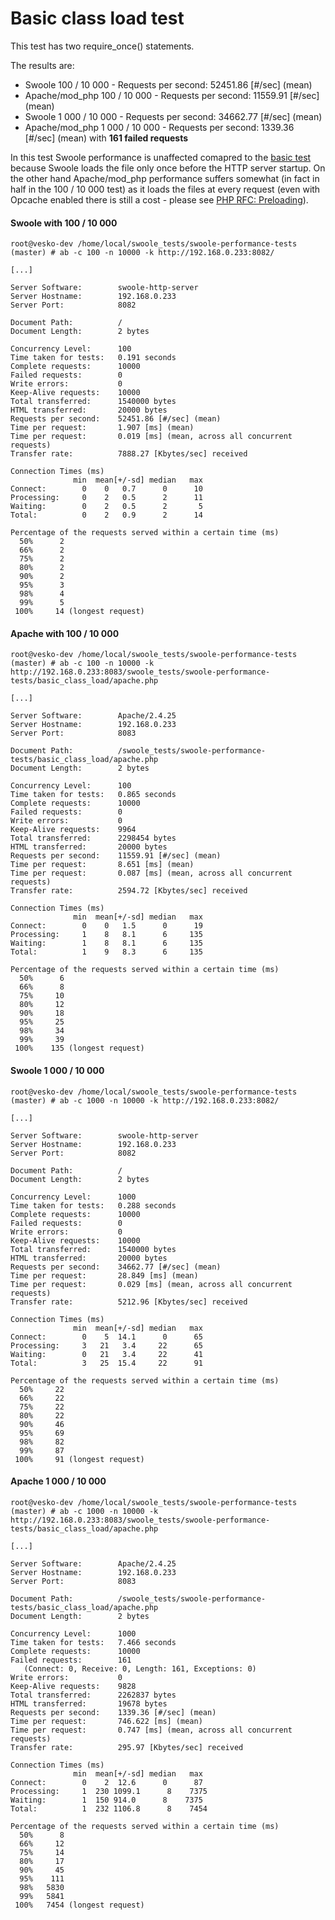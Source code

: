 # Basic class load test

This test has two require_once() statements. 

The results are:
- Swoole 100 / 10 000 - Requests per second: 52451.86 [#/sec] (mean)
- Apache/mod_php 100 / 10 000 - Requests per second: 11559.91 [#/sec] (mean)
- Swoole 1 000 / 10 000 - Requests per second: 34662.77 [#/sec] (mean)
- Apache/mod_php 1 000 / 10 000 - Requests per second: 1339.36 [#/sec] (mean) with **161 failed requests**

In this test Swoole performance is unaffected comapred to the [basic test](../basic/) because Swoole loads the file only once before the HTTP server startup.
On the other hand Apache/mod_php performance suffers somewhat (in fact in half in the 100 / 10 000 test) as it loads the files at every request (even with Opcache enabled there is still a cost - please see [PHP RFC: Preloading](https://wiki.php.net/rfc/preload)).

#### Swoole with 100 / 10 000
```
root@vesko-dev /home/local/swoole_tests/swoole-performance-tests (master) # ab -c 100 -n 10000 -k http://192.168.0.233:8082/

[...]

Server Software:        swoole-http-server
Server Hostname:        192.168.0.233
Server Port:            8082

Document Path:          /
Document Length:        2 bytes

Concurrency Level:      100
Time taken for tests:   0.191 seconds
Complete requests:      10000
Failed requests:        0
Write errors:           0
Keep-Alive requests:    10000
Total transferred:      1540000 bytes
HTML transferred:       20000 bytes
Requests per second:    52451.86 [#/sec] (mean)
Time per request:       1.907 [ms] (mean)
Time per request:       0.019 [ms] (mean, across all concurrent requests)
Transfer rate:          7888.27 [Kbytes/sec] received

Connection Times (ms)
              min  mean[+/-sd] median   max
Connect:        0    0   0.7      0      10
Processing:     0    2   0.5      2      11
Waiting:        0    2   0.5      2       5
Total:          0    2   0.9      2      14

Percentage of the requests served within a certain time (ms)
  50%      2
  66%      2
  75%      2
  80%      2
  90%      2
  95%      3
  98%      4
  99%      5
 100%     14 (longest request)
```

#### Apache with 100 / 10 000
```
root@vesko-dev /home/local/swoole_tests/swoole-performance-tests (master) # ab -c 100 -n 10000 -k http://192.168.0.233:8083/swoole_tests/swoole-performance-tests/basic_class_load/apache.php

[...]

Server Software:        Apache/2.4.25
Server Hostname:        192.168.0.233
Server Port:            8083

Document Path:          /swoole_tests/swoole-performance-tests/basic_class_load/apache.php
Document Length:        2 bytes

Concurrency Level:      100
Time taken for tests:   0.865 seconds
Complete requests:      10000
Failed requests:        0
Write errors:           0
Keep-Alive requests:    9964
Total transferred:      2298454 bytes
HTML transferred:       20000 bytes
Requests per second:    11559.91 [#/sec] (mean)
Time per request:       8.651 [ms] (mean)
Time per request:       0.087 [ms] (mean, across all concurrent requests)
Transfer rate:          2594.72 [Kbytes/sec] received

Connection Times (ms)
              min  mean[+/-sd] median   max
Connect:        0    0   1.5      0      19
Processing:     1    8   8.1      6     135
Waiting:        1    8   8.1      6     135
Total:          1    9   8.3      6     135

Percentage of the requests served within a certain time (ms)
  50%      6
  66%      8
  75%     10
  80%     12
  90%     18
  95%     25
  98%     34
  99%     39
 100%    135 (longest request)
```

#### Swoole 1 000 / 10 000
```
root@vesko-dev /home/local/swoole_tests/swoole-performance-tests (master) # ab -c 1000 -n 10000 -k http://192.168.0.233:8082/

[...]

Server Software:        swoole-http-server
Server Hostname:        192.168.0.233
Server Port:            8082

Document Path:          /
Document Length:        2 bytes

Concurrency Level:      1000
Time taken for tests:   0.288 seconds
Complete requests:      10000
Failed requests:        0
Write errors:           0
Keep-Alive requests:    10000
Total transferred:      1540000 bytes
HTML transferred:       20000 bytes
Requests per second:    34662.77 [#/sec] (mean)
Time per request:       28.849 [ms] (mean)
Time per request:       0.029 [ms] (mean, across all concurrent requests)
Transfer rate:          5212.96 [Kbytes/sec] received

Connection Times (ms)
              min  mean[+/-sd] median   max
Connect:        0    5  14.1      0      65
Processing:     3   21   3.4     22      65
Waiting:        0   21   3.4     22      41
Total:          3   25  15.4     22      91

Percentage of the requests served within a certain time (ms)
  50%     22
  66%     22
  75%     22
  80%     22
  90%     46
  95%     69
  98%     82
  99%     87
 100%     91 (longest request)

```
#### Apache 1 000 / 10 000
```
root@vesko-dev /home/local/swoole_tests/swoole-performance-tests (master) # ab -c 1000 -n 10000 -k http://192.168.0.233:8083/swoole_tests/swoole-performance-tests/basic_class_load/apache.php

[...]

Server Software:        Apache/2.4.25
Server Hostname:        192.168.0.233
Server Port:            8083

Document Path:          /swoole_tests/swoole-performance-tests/basic_class_load/apache.php
Document Length:        2 bytes

Concurrency Level:      1000
Time taken for tests:   7.466 seconds
Complete requests:      10000
Failed requests:        161
   (Connect: 0, Receive: 0, Length: 161, Exceptions: 0)
Write errors:           0
Keep-Alive requests:    9828
Total transferred:      2262837 bytes
HTML transferred:       19678 bytes
Requests per second:    1339.36 [#/sec] (mean)
Time per request:       746.622 [ms] (mean)
Time per request:       0.747 [ms] (mean, across all concurrent requests)
Transfer rate:          295.97 [Kbytes/sec] received

Connection Times (ms)
              min  mean[+/-sd] median   max
Connect:        0    2  12.6      0      87
Processing:     1  230 1099.1      8    7375
Waiting:        1  150 914.0      8    7375
Total:          1  232 1106.8      8    7454

Percentage of the requests served within a certain time (ms)
  50%      8
  66%     12
  75%     14
  80%     17
  90%     45
  95%    111
  98%   5830
  99%   5841
 100%   7454 (longest request)
```